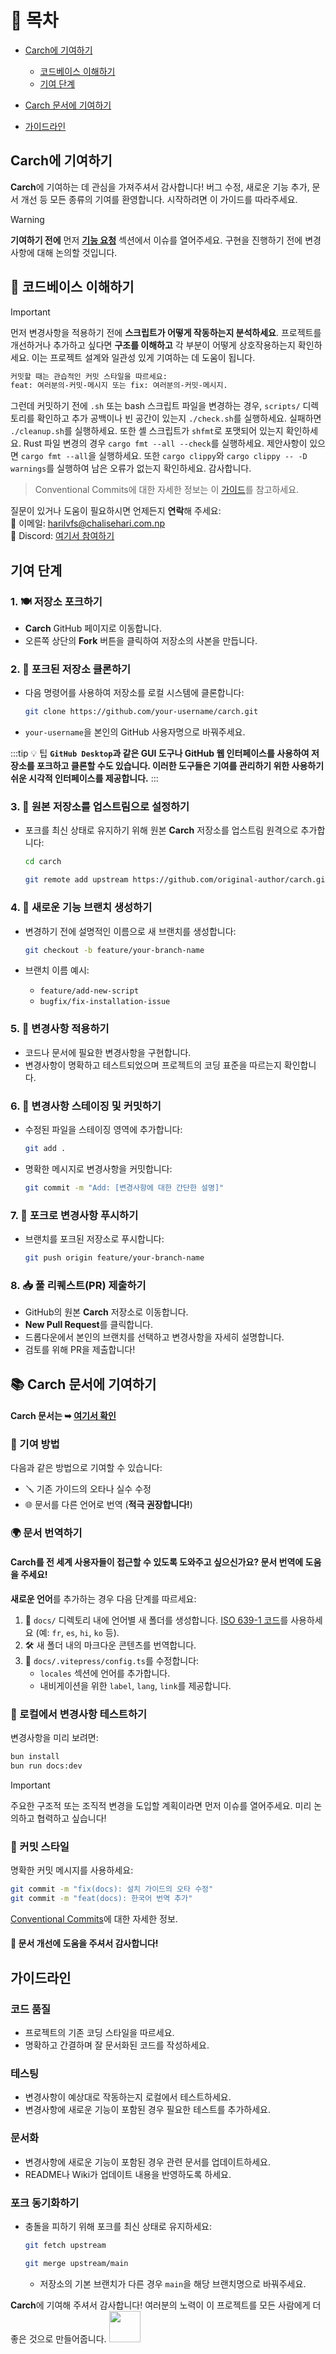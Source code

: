 # 📑 목차

- [Carch에 기여하기](#carch에-기여하기)
  - [코드베이스 이해하기](#📌-코드베이스-이해하기)
  - [기여 단계](#기여-단계)

- [Carch 문서에 기여하기](#📚-carch-문서에-기여하기)

- [가이드라인](#가이드라인)

## **Carch**에 기여하기

**Carch**에 기여하는 데 관심을 가져주셔서 감사합니다! 버그 수정, 새로운 기능 추가, 문서 개선 등 모든 종류의 기여를 환영합니다. 시작하려면 이 가이드를 따라주세요.

> [!WARNING]  
> **기여하기 전에** 먼저 **[기능 요청](https://github.com/harilvfs/carch/issues/new?template=feature-reqests.yml)** 섹션에서 이슈를 열어주세요. 구현을 진행하기 전에 변경 사항에 대해 논의할 것입니다.

## 📌 코드베이스 이해하기

> [!IMPORTANT]
> 먼저 변경사항을 적용하기 전에 **스크립트가 어떻게 작동하는지 분석하세요**. 프로젝트를 개선하거나 추가하고 싶다면 **구조를 이해하고** 각 부분이 어떻게 상호작용하는지 확인하세요. 이는 프로젝트 설계와 일관성 있게 기여하는 데 도움이 됩니다.
>
> ```md
> 커밋할 때는 관습적인 커밋 스타일을 따르세요:
> feat: 여러분의-커밋-메시지 또는 fix: 여러분의-커밋-메시지.
> ```
>
> 그런데 커밋하기 전에 `.sh` 또는 bash 스크립트 파일을 변경하는 경우, `scripts/` 디렉토리를 확인하고 추가 공백이나 빈 공간이 있는지 `./check.sh`를 실행하세요. 실패하면 `./cleanup.sh`를 실행하세요. 또한 셸 스크립트가 `shfmt`로 포맷되어 있는지 확인하세요.
> Rust 파일 변경의 경우 `cargo fmt --all --check`를 실행하세요. 제안사항이 있으면 `cargo fmt --all`을 실행하세요.
> 또한 `cargo clippy`와 `cargo clippy -- -D warnings`를 실행하여 남은 오류가 없는지 확인하세요. 감사합니다.

> Conventional Commits에 대한 자세한 정보는 이 [가이드](https://gist.github.com/harilvfs/53cc86aa79ea4642356540aadc6bd87d)를 참고하세요.

질문이 있거나 도움이 필요하시면 언제든지 **연락**해 주세요:  
📧 이메일: <a href="mailto:harilvfs@chalisehari.com.np">harilvfs@chalisehari.com.np</a>  
💬 Discord: <a href="https://discord.com/invite/8NJWstnUHd">여기서 참여하기</a>  

## 기여 단계

### 1. 🍽️ 저장소 포크하기
- **Carch** GitHub 페이지로 이동합니다.
- 오른쪽 상단의 **Fork** 버튼을 클릭하여 저장소의 사본을 만듭니다.

### 2. 🌿 포크된 저장소 클론하기
- 다음 명령어를 사용하여 저장소를 로컬 시스템에 클론합니다:

  ```bash
  git clone https://github.com/your-username/carch.git
  ```

- `your-username`을 본인의 GitHub 사용자명으로 바꿔주세요.

:::tip :bulb: 팁
**`GitHub Desktop`과 같은 GUI 도구나 GitHub 웹 인터페이스를 사용하여 저장소를 포크하고 클론할 수도 있습니다. 이러한 도구들은 기여를 관리하기 위한 사용하기 쉬운 시각적 인터페이스를 제공합니다.**
:::

### 3. 🌱 원본 저장소를 업스트림으로 설정하기
- 포크를 최신 상태로 유지하기 위해 원본 **Carch** 저장소를 업스트림 원격으로 추가합니다:

   ```bash
   cd carch
   ```

   ```bash
   git remote add upstream https://github.com/original-author/carch.git
   ```

### 4. 🍇 새로운 기능 브랜치 생성하기
- 변경하기 전에 설명적인 이름으로 새 브랜치를 생성합니다:

   ```bash
   git checkout -b feature/your-branch-name
   ```

- 브랜치 이름 예시:
  - `feature/add-new-script`
  - `bugfix/fix-installation-issue`

### 5. 🔧 변경사항 적용하기
- 코드나 문서에 필요한 변경사항을 구현합니다.
- 변경사항이 명확하고 테스트되었으며 프로젝트의 코딩 표준을 따르는지 확인합니다.

### 6. 📝 변경사항 스테이징 및 커밋하기
- 수정된 파일을 스테이징 영역에 추가합니다:

   ```bash
   git add .
   ```

- 명확한 메시지로 변경사항을 커밋합니다:

   ```bash
   git commit -m "Add: [변경사항에 대한 간단한 설명]"
   ```

### 7. 🚀 포크로 변경사항 푸시하기
- 브랜치를 포크된 저장소로 푸시합니다:

   ```bash
   git push origin feature/your-branch-name
   ```

### 8. 📥 풀 리퀘스트(PR) 제출하기
- GitHub의 원본 **Carch** 저장소로 이동합니다.
- **New Pull Request**를 클릭합니다.
- 드롭다운에서 본인의 브랜치를 선택하고 변경사항을 자세히 설명합니다.
- 검토를 위해 PR을 제출합니다!

## 📚 Carch 문서에 기여하기

#### **Carch 문서**는 ➥ [여기서 확인](https://github.com/carch-org/docs)

### 🚀 기여 방법

다음과 같은 방법으로 기여할 수 있습니다:

- 🪛 기존 가이드의 오타나 실수 수정
- 🌐 문서를 다른 언어로 번역 (**적극 권장합니다!**)

### 🌍 문서 번역하기

#### Carch를 전 세계 사용자들이 접근할 수 있도록 도와주고 싶으신가요? 문서 번역에 도움을 주세요!

**새로운 언어**를 추가하는 경우 다음 단계를 따르세요:

1. 📁 `docs/` 디렉토리 내에 언어별 새 폴더를 생성합니다. [ISO 639-1 코드](https://en.wikipedia.org/wiki/List_of_ISO_639-1_codes)를 사용하세요 (예: `fr`, `es`, `hi`, `ko` 등).
2. 🛠️ 새 폴더 내의 마크다운 콘텐츠를 번역합니다.
3. 🧩 `docs/.vitepress/config.ts`를 수정합니다:
   - `locales` 섹션에 언어를 추가합니다.
   - 내비게이션을 위한 `label`, `lang`, `link`를 제공합니다.

### 🧪 로컬에서 변경사항 테스트하기

변경사항을 미리 보려면:

```sh
bun install
bun run docs:dev
```

> [!IMPORTANT]
> 주요한 구조적 또는 조직적 변경을 도입할 계획이라면 먼저 이슈를 열어주세요. 미리 논의하고 협력하고 싶습니다!

### 🧾 커밋 스타일

명확한 커밋 메시지를 사용하세요:

```sh
git commit -m "fix(docs): 설치 가이드의 오타 수정"
git commit -m "feat(docs): 한국어 번역 추가"
```

[Conventional Commits](https://gist.github.com/harilvfs/53cc86aa79ea4642356540aadc6bd87d)에 대한 자세한 정보.

#### 🙌 문서 개선에 도움을 주셔서 감사합니다!

## 가이드라인

### 코드 품질
- 프로젝트의 기존 코딩 스타일을 따르세요.
- 명확하고 간결하며 잘 문서화된 코드를 작성하세요.

### 테스팅
- 변경사항이 예상대로 작동하는지 로컬에서 테스트하세요.
- 변경사항에 새로운 기능이 포함된 경우 필요한 테스트를 추가하세요.

### 문서화
- 변경사항에 새로운 기능이 포함된 경우 관련 문서를 업데이트하세요.
- README나 Wiki가 업데이트 내용을 반영하도록 하세요.

### 포크 동기화하기
- 충돌을 피하기 위해 포크를 최신 상태로 유지하세요:

   ```bash
   git fetch upstream
   ```
   ```bash
   git merge upstream/main
   ```
  - 저장소의 기본 브랜치가 다른 경우 `main`을 해당 브랜치명으로 바꿔주세요.

**Carch**에 기여해 주셔서 감사합니다! 여러분의 노력이 이 프로젝트를 모든 사람에게 더 좋은 것으로 만들어줍니다. <img src="https://cdn-icons-png.flaticon.com/128/2279/2279398.png" width="50" />